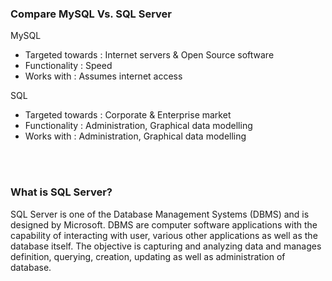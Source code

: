 ### Compare MySQL Vs. SQL Server

MySQL
* Targeted towards : Internet servers & Open Source software
* Functionality : Speed
* Works with : Assumes internet access

SQL
* Targeted towards : Corporate & Enterprise market
* Functionality : Administration, Graphical data modelling
* Works with : Administration, Graphical data modelling

<br>
<br>

### What is SQL Server?
SQL Server is   one of the Database Management Systems (DBMS) and is designed by Microsoft.  DBMS are computer software applications with the capability of interacting with user, various other applications as well as the database itself. The objective is capturing and analyzing data and manages definition, querying, creation, updating as well as administration of database.
